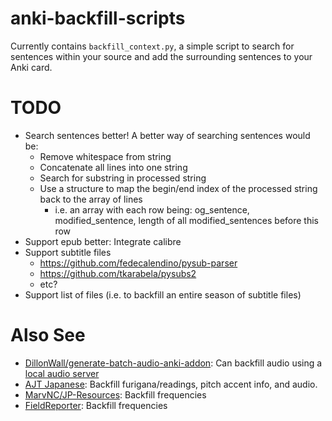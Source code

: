 # anki-backfill-scripts

Currently contains `backfill_context.py`, a simple script to search for sentences within your source and add the surrounding sentences to your Anki card.

# TODO
- Search sentences better! A better way of searching sentences would be:
    - Remove whitespace from string
    - Concatenate all lines into one string
    - Search for substring in processed string
    - Use a structure to map the begin/end index of the processed string back to the array of lines
        - i.e. an array with each row being: og_sentence, modified_sentence, length of all modified_sentences before this row
- Support epub better: Integrate calibre
- Support subtitle files
    - https://github.com/fedecalendino/pysub-parser
    - https://github.com/tkarabela/pysubs2
    - etc?
- Support list of files (i.e. to backfill an entire season of subtitle files)

# Also See
- [DillonWall/generate-batch-audio-anki-addon](https://github.com/DillonWall/generate-batch-audio-anki-addon): Can backfill audio using a [local audio server](https://github.com/themoeway/local-audio-yomichan)
- [AJT Japanese](https://ankiweb.net/shared/info/1344485230): Backfill furigana/readings, pitch accent info, and audio.
- [MarvNC/JP-Resources](https://github.com/MarvNC/JP-Resources): Backfill frequencies
- [FieldReporter](https://ankiweb.net/shared/info/569864517): Backfill frequencies
